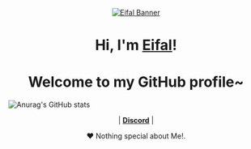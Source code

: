 <p align="center">
  <a href="https://discordapp.com/users/888941811224150046/"><img src="banner1.gif" alt="Eifal Banner"></a>
</p>

<h1 align="center">Hi, I'm <a href="https://discordapp.com/users/888941811224150046/">Eifal</a>!</h1>
<h1 align="center">Welcome to my GitHub profile~ </h1>

![Anurag's GitHub stats](https://github-readme-stats.vercel.app/api?username=Eifal&theme=jolly&show_icons=true)

<p align="center">
 | <strong><a href="https://discordapp.com/users/888941811224150046/">Discord</a></strong> |
</p>

<p align="center">❤ Nothing special about Me!.</p>

<!--
**Eifal/Eifal** is a ✨ _special_ ✨ repository because its `README.md` (this file) appears on your GitHub profile.

Here are some ideas to get you started:

- 🔭 I’m currently working on ...
- 🌱 I’m currently learning ...
- 👯 I’m looking to collaborate on ...
- 🤔 I’m looking for help with ...
- 💬 Ask me about ...
- 📫 How to reach me: ...
- 😄 Pronouns: ...
- ⚡ Fun fact: ...
-->
